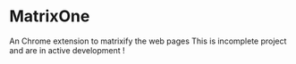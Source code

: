 # MatrixOne
An Chrome extension to matrixify the web pages
This is incomplete project and are in active development !
